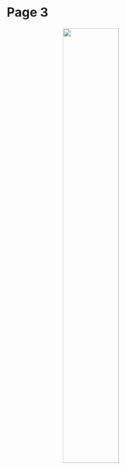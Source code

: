 <h1> Page 3 </h1>
<img src="https://www.goclimbing.co.uk/wp-content/uploads/2017/08/climbing-introduction-get-started-1000x500.jpg" style="width:50%; margin-left:25%"/> 
